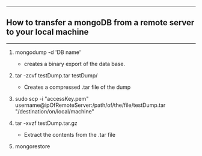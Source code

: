 -------------------------------------------------------------------------
## How to transfer a mongoDB from a remote server to your local machine ##
-------------------------------------------------------------------------

1. mongodump -d 'DB name'
	- creates a binary export of the data base.
	
2. tar -zcvf testDump.tar testDump/
	- Creates a compressed .tar file of the dump
	
3. sudo scp -i "accessKey.pem" username@ipOfRemoteServer:/path/of/the/file/testDump.tar "/destination/on/local/machine"

4. tar -xvzf testDump.tar.gz
	- Extract the contents from the .tar file
	
5. mongorestore
